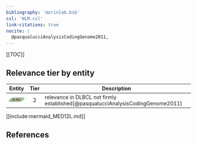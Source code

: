 ```yaml
---
bibliography: 'morinlab.bib'
csl: 'NLM.csl'
link-citations: true
nocite: |
  @pasqualucciAnalysisCodingGenome2011, 
---
```


[[_TOC_]]




## Relevance tier by entity

|Entity|Tier|Description|
|:------:|:----:|--------------------------------------|
|![DLBCL](images/icons/DLBCL_tier2.png)|2|relevance in DLBCL not firmly established[@pasqualucciAnalysisCodingGenome2011]|





[[include:mermaid_MED12L.md]]

## References


